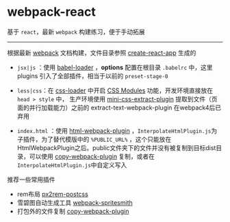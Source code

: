 # webpack-react
基于 `react`，最新 `webpack` 构建练习，便于手动拓展

---

根据最新 [webpack](https://webpack.docschina.org/concepts/) 文档构建，文件目录参照  [create-react-app](https://github.com/facebook/create-react-app) 生成的

- `jsx|js` ：使用 [babel-loader](https://github.com/babel/babel-loader) ，**options** 配置在根目录 `.babelrc` 中，这里 plugins 引入了全部插件，相当于以前的 `preset-stage-0`

- `less|css`：在 [css-loader](https://github.com/webpack-contrib/css-loader) 中开启 [CSS Modules](http://www.ruanyifeng.com/blog/2016/06/css_modules.html) 功能，开发环境直接放在 `head > style` 中， 生产环境使用 [mini-css-extract-plugin](https://github.com/webpack-contrib/mini-css-extract-plugin) 提取到文件（页面的并行加载能力）之前的 extract-text-webpack-plugin 在webpack4后已弃用

- `index.html` ：使用 [html-webpack-plugin](https://github.com/jantimon/html-webpack-plugin) ，`InterpolateHtmlPlugin.js`为子插件，为了替代模版中的 `%PUBLIC_URL%` ，这个只能放在HtmlWebpackPlugin之后。public文件夹下的文件并没有被复制到目标dist目录，可以使用 [copy-webpack-plugin](https://github.com/webpack-contrib/copy-webpack-plugin) 复制，或者在 `InterpolateHtmlPlugin.js`中自定义写入


推荐一些常用插件
- rem布局 [px2rem-postcss](https://github.com/songsiqi/px2rem-postcss)
- 雪碧图自动生成工具 [webpack-spritesmith](https://github.com/mixtur/webpack-spritesmith)
- 打包外的文件复制 [copy-webpack-plugin](https://github.com/webpack-contrib/copy-webpack-plugin) 